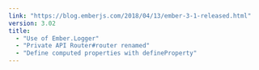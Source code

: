 ```yaml
---
link: "https://blog.emberjs.com/2018/04/13/ember-3-1-released.html"
version: 3.02
title:
  - "Use of Ember.Logger"
  - "Private API Router#router renamed"
  - "Define computed properties with defineProperty"
---
```

